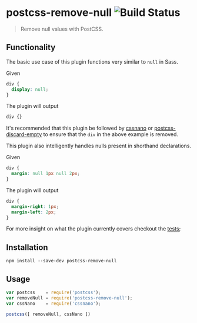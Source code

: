 # postcss-remove-null ![Build Status](https://travis-ci.org/zephraph/postcss-remove-null.svg?branch=master)

> Remove null values with PostCSS.

## Functionality

The basic use case of this plugin functions very similar to `null` in Sass. 

Given

```css
div {
  display: null;
}
```

The plugin will output

```css
div {}
```

It's recommended that this plugin be followed by [cssnano](https://github.com/ben-eb/cssnano) or [postcss-discard-empty](https://github.com/ben-eb/postcss-discard-empty) to ensure that the `div` in the above example is removed.

This plugin also intelligently handles nulls present in shorthand declarations. 

Given

```css
div {
  margin: null 1px null 2px;
}
```

The plugin will output

```css
div {
  margin-right: 1px;
  margin-left: 2px;
}
```

For more insight on what the plugin currently covers checkout the [tests](https://github.com/zephraph/postcss-remove-null/tree/master/tests);

## Installation

`npm install --save-dev postcss-remove-null`

## Usage

```javascript
var postcss    = require('postcss');
var removeNull = require('postcss-remove-null');
var cssNano    = require('cssnano');

postcss([ removeNull, cssNano ])
```

